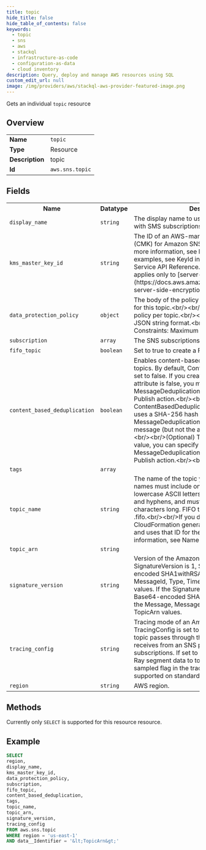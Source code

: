 ```yaml
---
title: topic
hide_title: false
hide_table_of_contents: false
keywords:
  - topic
  - sns
  - aws
  - stackql
  - infrastructure-as-code
  - configuration-as-data
  - cloud inventory
description: Query, deploy and manage AWS resources using SQL
custom_edit_url: null
image: /img/providers/aws/stackql-aws-provider-featured-image.png
---
```

Gets an individual <code>topic</code> resource

## Overview
<table><tbody>
<tr><td><b>Name</b></td><td><code>topic</code></td></tr>
<tr><td><b>Type</b></td><td>Resource</td></tr>
<tr><td><b>Description</b></td><td>topic</td></tr>
<tr><td><b>Id</b></td><td><code>aws.sns.topic</code></td></tr>
</tbody></table>

## Fields
<table><tbody>
<tr><th>Name</th><th>Datatype</th><th>Description</th></tr>
<tr><td><code>display_name</code></td><td><code>string</code></td><td>The display name to use for an Amazon SNS topic with SMS subscriptions.</td></tr>
<tr><td><code>kms_master_key_id</code></td><td><code>string</code></td><td>The ID of an AWS-managed customer master key (CMK) for Amazon SNS or a custom CMK. For more information, see Key Terms. For more examples, see KeyId in the AWS Key Management Service API Reference.&lt;br&#x2F;&gt;&lt;br&#x2F;&gt;This property applies only to &#91;server-side-encryption&#93;(https:&#x2F;&#x2F;docs.aws.amazon.com&#x2F;sns&#x2F;latest&#x2F;dg&#x2F;sns-server-side-encryption.html).</td></tr>
<tr><td><code>data_protection_policy</code></td><td><code>object</code></td><td>The body of the policy document you want to use for this topic.&lt;br&#x2F;&gt;&lt;br&#x2F;&gt;You can only add one policy per topic.&lt;br&#x2F;&gt;&lt;br&#x2F;&gt;The policy must be in JSON string format.&lt;br&#x2F;&gt;&lt;br&#x2F;&gt;Length Constraints: Maximum length of 30720</td></tr>
<tr><td><code>subscription</code></td><td><code>array</code></td><td>The SNS subscriptions (endpoints) for this topic.</td></tr>
<tr><td><code>fifo_topic</code></td><td><code>boolean</code></td><td>Set to true to create a FIFO topic.</td></tr>
<tr><td><code>content_based_deduplication</code></td><td><code>boolean</code></td><td>Enables content-based deduplication for FIFO topics. By default, ContentBasedDeduplication is set to false. If you create a FIFO topic and this attribute is false, you must specify a value for the MessageDeduplicationId parameter for the Publish action.&lt;br&#x2F;&gt;&lt;br&#x2F;&gt;When you set ContentBasedDeduplication to true, Amazon SNS uses a SHA-256 hash to generate the MessageDeduplicationId using the body of the message (but not the attributes of the message).&lt;br&#x2F;&gt;&lt;br&#x2F;&gt;(Optional) To override the generated value, you can specify a value for the the MessageDeduplicationId parameter for the Publish action.&lt;br&#x2F;&gt;&lt;br&#x2F;&gt;</td></tr>
<tr><td><code>tags</code></td><td><code>array</code></td><td></td></tr>
<tr><td><code>topic_name</code></td><td><code>string</code></td><td>The name of the topic you want to create. Topic names must include only uppercase and lowercase ASCII letters, numbers, underscores, and hyphens, and must be between 1 and 256 characters long. FIFO topic names must end with .fifo.&lt;br&#x2F;&gt;&lt;br&#x2F;&gt;If you don't specify a name, AWS CloudFormation generates a unique physical ID and uses that ID for the topic name. For more information, see Name Type.</td></tr>
<tr><td><code>topic_arn</code></td><td><code>string</code></td><td></td></tr>
<tr><td><code>signature_version</code></td><td><code>string</code></td><td>Version of the Amazon SNS signature used. If the SignatureVersion is 1, Signature is a Base64-encoded SHA1withRSA signature of the Message, MessageId, Type, Timestamp, and TopicArn values. If the SignatureVersion is 2, Signature is a Base64-encoded SHA256withRSA signature of the Message, MessageId, Type, Timestamp, and TopicArn values.</td></tr>
<tr><td><code>tracing_config</code></td><td><code>string</code></td><td>Tracing mode of an Amazon SNS topic. By default TracingConfig is set to PassThrough, and the topic passes through the tracing header it receives from an SNS publisher to its subscriptions. If set to Active, SNS will vend X-Ray segment data to topic owner account if the sampled flag in the tracing header is true. Only supported on standard topics.</td></tr>
<tr><td><code>region</code></td><td><code>string</code></td><td>AWS region.</td></tr>

</tbody></table>

## Methods
Currently only <code>SELECT</code> is supported for this resource resource.

## Example
```sql
SELECT
region,
display_name,
kms_master_key_id,
data_protection_policy,
subscription,
fifo_topic,
content_based_deduplication,
tags,
topic_name,
topic_arn,
signature_version,
tracing_config
FROM aws.sns.topic
WHERE region = 'us-east-1'
AND data__Identifier = '&lt;TopicArn&gt;'
```
